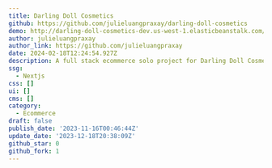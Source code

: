 ```yaml
---
title: Darling Doll Cosmetics
github: https://github.com/julieluangpraxay/darling-doll-cosmetics
demo: http://darling-doll-cosmetics-dev.us-west-1.elasticbeanstalk.com/
author: julieluangpraxay
author_link: https://github.com/julieluangpraxay
date: 2024-02-18T12:24:54.927Z
description: A full stack ecommerce solo project for Darling Doll Cosmetics
ssg:
  - Nextjs
css: []
ui: []
cms: []
category:
  - Ecommerce
draft: false
publish_date: '2023-11-16T00:46:44Z'
update_date: '2023-12-18T20:38:09Z'
github_star: 0
github_fork: 1
---
```

